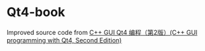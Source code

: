 # Qt4-book


Improved source code from [C++ GUI Qt4 编程（第2版）(C++ GUI programming with Qt4, Second Edition)](https://item.jd.com/11255420.html)
